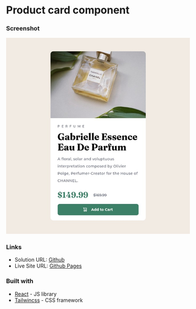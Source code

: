 # Product card component

### Screenshot

![](./screenshot.jpg)

### Links

- Solution URL: [Github](https://github.com/ManuelBS95/Notifications-Page)
- Live Site URL: [Github Pages](https://manuelbs95.github.io/Notifications-Page/)

### Built with

- [React](https://reactjs.org/) - JS library
- [Tailwincss](https://tailwindcss.com/) - CSS framework
